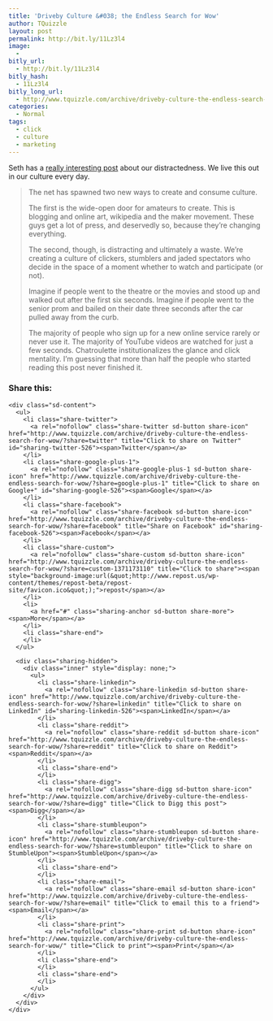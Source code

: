 ```yaml
---
title: 'Driveby Culture &#038; the Endless Search for Wow'
author: TQuizzle
layout: post
permalink: http://bit.ly/11Lz3l4
image:
  - 
bitly_url:
  - http://bit.ly/11Lz3l4
bitly_hash:
  - 11Lz3l4
bitly_long_url:
  - http://www.tquizzle.com/archive/driveby-culture-the-endless-search-for-wow/
categories:
  - Normal
tags:
  - click
  - culture
  - marketing
---
```

Seth has a <a rel="nofollow" target="_blank" href="http://sethgodin.typepad.com/seths_blog/2010/03/driveby-culture-and-the-endless-search-for-wow.html">really interesting post</a> about our distractedness. We live this out in our culture every day.

> The net has spawned two new ways to create and consume culture.
> 
> The first is the wide-open door for amateurs to create. This is blogging and online art, wikipedia and the maker movement. These guys get a lot of press, and deservedly so, because they&#8217;re changing everything.
> 
> The second, though, is distracting and ultimately a waste. We&#8217;re creating a culture of clickers, stumblers and jaded spectators who decide in the space of a moment whether to watch and participate (or not).
> 
> Imagine if people went to the theatre or the movies and stood up and walked out after the first six seconds. Imagine if people went to the senior prom and bailed on their date three seconds after the car pulled away from the curb.
> 
> The majority of people who sign up for a new online service rarely or never use it. The majority of YouTube videos are watched for just a few seconds. Chatroulette institutionalizes the glance and click mentality. I&#8217;m guessing that more than half the people who started reading this post never finished it.

<div class="sharedaddy sd-sharing-enabled">
  <div class="robots-nocontent sd-block sd-social sd-social-icon-text sd-sharing">
    <h3 class="sd-title">
      Share this:
    </h3>
    
    <div class="sd-content">
      <ul>
        <li class="share-twitter">
          <a rel="nofollow" class="share-twitter sd-button share-icon" href="http://www.tquizzle.com/archive/driveby-culture-the-endless-search-for-wow/?share=twitter" title="Click to share on Twitter" id="sharing-twitter-526"><span>Twitter</span></a>
        </li>
        <li class="share-google-plus-1">
          <a rel="nofollow" class="share-google-plus-1 sd-button share-icon" href="http://www.tquizzle.com/archive/driveby-culture-the-endless-search-for-wow/?share=google-plus-1" title="Click to share on Google+" id="sharing-google-526"><span>Google</span></a>
        </li>
        <li class="share-facebook">
          <a rel="nofollow" class="share-facebook sd-button share-icon" href="http://www.tquizzle.com/archive/driveby-culture-the-endless-search-for-wow/?share=facebook" title="Share on Facebook" id="sharing-facebook-526"><span>Facebook</span></a>
        </li>
        <li class="share-custom">
          <a rel="nofollow" class="share-custom sd-button share-icon" href="http://www.tquizzle.com/archive/driveby-culture-the-endless-search-for-wow/?share=custom-1371173110" title="Click to share"><span style="background-image:url(&quot;http://www.repost.us/wp-content/themes/repost-beta/repost-site/favicon.ico&quot;);">repost</span></a>
        </li>
        <li>
          <a href="#" class="sharing-anchor sd-button share-more"><span>More</span></a>
        </li>
        <li class="share-end">
        </li>
      </ul>
      
      <div class="sharing-hidden">
        <div class="inner" style="display: none;">
          <ul>
            <li class="share-linkedin">
              <a rel="nofollow" class="share-linkedin sd-button share-icon" href="http://www.tquizzle.com/archive/driveby-culture-the-endless-search-for-wow/?share=linkedin" title="Click to share on LinkedIn" id="sharing-linkedin-526"><span>LinkedIn</span></a>
            </li>
            <li class="share-reddit">
              <a rel="nofollow" class="share-reddit sd-button share-icon" href="http://www.tquizzle.com/archive/driveby-culture-the-endless-search-for-wow/?share=reddit" title="Click to share on Reddit"><span>Reddit</span></a>
            </li>
            <li class="share-end">
            </li>
            <li class="share-digg">
              <a rel="nofollow" class="share-digg sd-button share-icon" href="http://www.tquizzle.com/archive/driveby-culture-the-endless-search-for-wow/?share=digg" title="Click to Digg this post"><span>Digg</span></a>
            </li>
            <li class="share-stumbleupon">
              <a rel="nofollow" class="share-stumbleupon sd-button share-icon" href="http://www.tquizzle.com/archive/driveby-culture-the-endless-search-for-wow/?share=stumbleupon" title="Click to share on StumbleUpon"><span>StumbleUpon</span></a>
            </li>
            <li class="share-end">
            </li>
            <li class="share-email">
              <a rel="nofollow" class="share-email sd-button share-icon" href="http://www.tquizzle.com/archive/driveby-culture-the-endless-search-for-wow/?share=email" title="Click to email this to a friend"><span>Email</span></a>
            </li>
            <li class="share-print">
              <a rel="nofollow" class="share-print sd-button share-icon" href="http://www.tquizzle.com/archive/driveby-culture-the-endless-search-for-wow/" title="Click to print"><span>Print</span></a>
            </li>
            <li class="share-end">
            </li>
            <li class="share-end">
            </li>
          </ul>
        </div>
      </div>
    </div>
  </div>
</div>